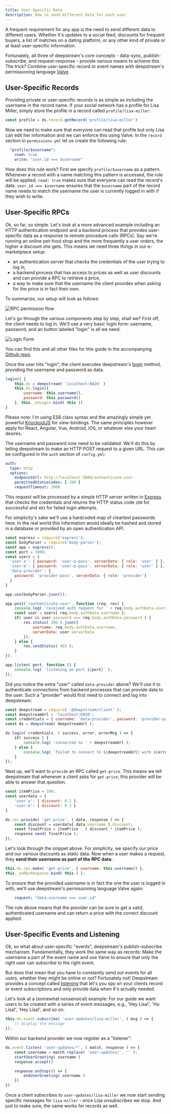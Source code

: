 ```yaml
---
title: User-Specific Data
description: How to send different data for each user
---
```


A frequent requirement for any app is the need to send different data to
different users. Whether it's updates to a social feed, discounts for frequent
buyers, a list of matches on a dating platform, or any other kind of private or at least user-specific information.

Fortunately, all three of deepstream's core concepts - data-sync,
publish-subscribe, and request-response - provide various means to achieve this. The trick? Combine user-specific record or event names with deepstream's permissioning language [Valve](/tutorials/core/permission/valve-introduction/).

## User-Specific Records
Providing private or user-specific records is as simple as including the username in the record name. If your social network has a profile for Lisa Miller, simply store the profile in a record called `profile/lisa-miller`:

```javascript
const profile = ds.record.getRecord('profile/lisa-miller')
```

Now we need to make sure that everyone can read that profile but only Lisa can
edit her information and we can enforce this using Valve. In the `record` section in `permissions.yml` let us create the following rule:

```yaml
  "profile/$username":
    read: true
    write: "user.id === $username"
```

How does this rule work? First we specify `profile/$username` as a pattern. Whenever a record with a name matching this pattern is accessed, the rule will be applied.
`read: true` makes sure that everyone can read the record's data. `user.id === $username` ensures that the `$username` part of the record name needs to match the username the user is currently logged in with if they wish to write.

## User-Specific RPCs

Ok, so far, so simple. Let's look at a more advanced example including an HTTP
authentication endpoint and a backend process that provides user-specific data
as a response to remote procedure calls (RPCs). Say we're running an online
pet-food shop and the more frequently a user orders, the higher a discount she
gets. This means we need three things in our e-marketplace setup:

- an authentication server that checks the credentials of the user trying to log in,
- a backend process that has access to prices as well as user discounts and can provide a RPC to retrieve a price,
- a way to make sure that the username the client provides when asking for the price is in fact their own.

To summarize, our setup will look as follows:

![RPC permission flow](rpc-diagram.png)

Let's go through the various components step by step, shall we? First off, the client needs to log in. We'll use a very basic login form: username, password, and an button labeled "login" is all we need.

![Login Form](login-form.png)

You can find this and all other files for this guide in the accompanying [Github repo](https://github.com/deepstreamIO/ds-demo-userspecific-data).

Once the user hits "login", the client executes deepstream's [login](/docs/client-js/client/#login-authparams-callback-) method, providing the username and password as data.

```javascript
login() {
    this.ds = deepstream( 'localhost:6020' )
    this.ds.login({
        username: this.username(),
        password: this.password()
    }, this._onLogin.bind( this ))
}
```

<div class="info">
Please note: I'm using ES6 class syntax and the amazingly simple yet powerful <a href="http://knockoutjs.com/">KnockoutJS</a> for view-bindings. The same principles however apply for React, Angular, Vue, Android, iOS, or whatever else your heart desires.
</div>

The username and password now need to be validated. We'll do this by telling deepstream to make an HTTP POST request to a given URL. This can be configured in the `auth` section of `config.yml`:

```yaml
auth:
  type: http
  options:
    endpointUrl: http://localhost:3000/authenticate-user
    permittedStatusCodes: [ 200 ]
    requestTimeout: 2000
```

This request will be processed by a simple HTTP server written in [Express](http://expressjs.com/) that checks the credentials and returns the HTTP status code `200` for successful and `403` for failed login attempts.

For simplicity's sake we'll use a hardcoded map of cleartext passwords here. In the real world this information would ideally be hashed and stored in a database or provided by an open authentication API.

```javascript
const express = require('express');
const bodyParser = require('body-parser');
const app = express();
const port = 3000;
const users = {
  'user-a': { password: 'user-a-pass', serverData: { role: 'user' } },
  'user-b': { password: 'user-b-pass', serverData: { role: 'user' } },
  'data-provider': {
    password: 'provider-pass', serverData: { role: 'provider'}
  }
}

app.use(bodyParser.json());

app.post('/authenticate-user', function (req, res) {
    console.log( 'received auth request for ' + req.body.authData.username );
    const user = users[ req.body.authData.username ];
    if( user && user.password === req.body.authData.password ) {
        res.status( 200 ).json({
            username: req.body.authData.username,
            serverData: user.serverData
        });
    } else {
        res.sendStatus( 403 );
    }
});

app.listen( port, function () {
    console.log( `listening on port ${port}` );
});
```

Did you notice the extra "user" called `data-provider` above? We'll use it to authenticate connections from backend processes that can provide data to the user. Such a "provider" would first need to connect and log into deepstream:

```javascript
const deepstream = require( '@deepstream/client' );
const deepstreamUrl = 'localhost:6020';
const credentials = { username: 'data-provider', password: 'provider-pass' };
const ds = deepstream( deepstreamUrl );

ds.login( credentials, ( success, error, errorMsg ) => {
    if( success ) {
        console.log( 'connected to ' + deepstreamUrl );
    } else {
        console.log( `failed to connect to ${deepstreamUrl} with ${errorMsg}` );
    }
});
```

Next up, we'll want to `provide` an RPC called `get-price`. This means we tell deepstream that whenever a client asks for `get-price`, this provider will be able to answer that question.

```javascript
const itemPrice = 100;
const userdata = {
    'user-a': { discount: 0.1 },
    'user-b': { discount: 0.3 }
}

ds.rpc.provide( 'get-price', ( data, response ) => {
    const discount = userdata[ data.username ].discount;
    const finalPrice = itemPrice - ( discount * itemPrice );
    response.send( finalPrice );
});
```

Let's look through the snippet above. For simplicity, we specify our price and our various discounts as static data. Now when a user makes a request, they **send their username as part of the RPC data**:

```javascript
this.ds.rpc.make( 'get-price', { username: this.username() },
this._onRpcResponse.bind( this ) );
```

To ensure that the provided username is in fact the one the user is logged in with, we'll use deepstream's permissioning language Valve again:

```yaml
    request: "data.username === user.id"
```

The rule above means that the provider can be sure to get a valid, authenticated username and can return a price with the correct discount applied.

## User-Specific Events and Listening
Ok, so what about user-specific "events", deepstream's publish-subscribe mechanism. Fundamentally, they work the same way as records: Make the username a part of the event name and use Valve to ensure that only the right user can subscribe to the right event.

But does that mean that you have to constantly send out events for all users, whether they might be online or not? Fortunately not! Deepstream provides a concept called [listening](/docs/client-js/pubsub-client-event/#client-event-listen-pattern-callback-) that let's you spy on your clients record or event subscriptions and only provide data when it's actually needed.

Let's look at a (somewhat nonsensical) example: For our guide we want users to be created with a series of event messages, e.g., 'Hey Lisa!', 'Ho Lisa!', 'Hey Lisa!', and so on.

```javascript
this.ds.event.subscribe( 'user-updates/lisa-miller', ( msg ) => {
    // display the message
});
```

Within our backend provider we now register as a "listener":

```javascript
ds.event.listen( 'user-updates/*', ( match, response ) => {
    const username = match.replace( 'user-updates/', '' );
    startUserGreeting( username )
    response.accept()

    response.onStop(() => {
        endUserGreeting( username )
    })
})
```

Once a client subscribes to `user-updates/lisa-miller` we now start sending specific messages for `lisa-miller` - once Lisa unsubscribes we stop. And just to make sure, the same works for records as well.
